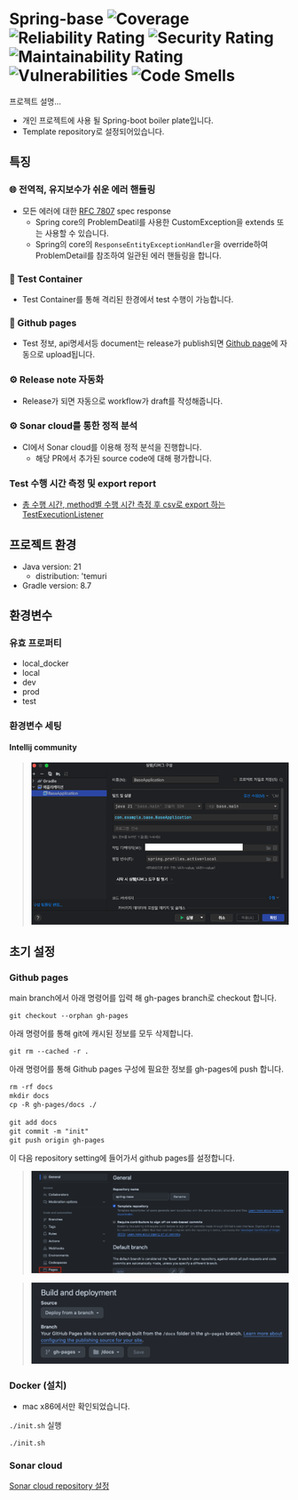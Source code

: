 # Spring-base ![Coverage](https://sonarcloud.io/api/project_badges/measure?project=can019_spring-base&metric=coverage) ![Reliability Rating](https://sonarcloud.io/api/project_badges/measure?project=can019_spring-base&metric=reliability_rating) ![Security Rating](https://sonarcloud.io/api/project_badges/measure?project=can019_spring-base&metric=security_rating) ![Maintainability Rating](https://sonarcloud.io/api/project_badges/measure?project=can019_spring-base&metric=sqale_rating) ![Vulnerabilities](https://sonarcloud.io/api/project_badges/measure?project=can019_spring-base&metric=vulnerabilities) ![Code Smells](https://sonarcloud.io/api/project_badges/measure?project=can019_spring-base&metric=code_smells)

프로젝트 설명...


- 개인 프로젝트에 사용 될 Spring-boot boiler plate입니다.
- Template repository로 설정되어있습니다.

## 특징
### 🌐 전역적, 유지보수가 쉬운 에러 핸들링
- 모든 에러에 대한 [RFC 7807](https://datatracker.ietf.org/doc/html/rfc7807) spec response
  - Spring core의 ProblemDeatil를 사용한 CustomException을 extends 또는 사용할 수 있습니다.
  - Spring의 core의 `ResponseEntityExceptionHandler`을 override하여 ProblemDetail를 참조하여 일관된 에러 핸들링을 합니다.

### 🚪 Test Container
- Test Container를 통해 격리된 한경에서 test 수행이 가능합니다.

### 📝 Github pages
- Test 정보, api명세서등 document는 release가 publish되면 [Github page](https://can019.github.io/spring-base)에 자동으로 upload됩니다.

### ⚙️ Release note 자동화

- Release가 되면 자동으로 workflow가 draft를 작성해줍니다.

### ⚙️ Sonar cloud를 통한 정적 분석

- CI에서 Sonar cloud를 이용해 정적 분석을 진행합니다.
  - 해당 PR에서 추가된 source code에 대해 평가합니다.


### Test 수행 시간 측정 및 export report
- [총 수행 시간, method별 수행 시간 측정 후 csv로 export 하는 TestExecutionListener](https://github.com/can019/spring-base/pull/58)


## 프로젝트 환경
- Java version: 21
  - distribution: 'temuri
- Gradle version: 8.7

## 환경변수
### 유효 프로퍼티
- local_docker
- local
- dev
- prod
- test

### 환경변수 세팅
#### Intellij community
> ![intellij-community-env](./docs/resource/intellij_comunity_env_set.png)

## 초기 설정
### Github pages
main branch에서 아래 명령어를 입력 해 gh-pages branch로 checkout 합니다.
```shell
git checkout --orphan gh-pages
```
아래 명령어를 통해 git에 캐시된 정보를 모두 삭제합니다.
```shell
git rm --cached -r .
```
아래 명령어를 통해 Github pages 구성에 필요한 정보를 gh-pages에 push 합니다.
```shell
rm -rf docs
mkdir docs
cp -R gh-pages/docs ./

git add docs
git commit -m "init"
git push origin gh-pages
```

이 다음 repository setting에 들어가서 github pages를 설정합니다.

> ![github-repo-setting](./docs/resource/gh-pages-repo-setting.png)

> ![github-gh-pages-deploy-setting](./docs/resource/gh-pages-deploy-setting.png)


### Docker (설치)
- mac x86에서만 확인되었습니다.

`./init.sh` 실행

``` shell
./init.sh
```

### Sonar cloud
[Sonar cloud repository 설정](https://chaerim1001.tistory.com/94)
